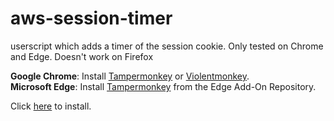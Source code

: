 # aws-session-timer
userscript which adds a timer of the session cookie.
Only tested on Chrome and Edge. Doesn't work on Firefox

**Google Chrome**: Install [Tampermonkey](https://chrome.google.com/webstore/detail/tampermonkey/dhdgffkkebhmkfjojejmpbldmpobfkfo) or [Violentmonkey](https://chrome.google.com/webstore/detail/violentmonkey/jinjaccalgkegednnccohejagnlnfdag).  
**Microsoft Edge**: Install [Tampermonkey](https://microsoftedge.microsoft.com/addons/detail/tampermonkey/iikmkjmpaadaobahmlepeloendndfphd) from the Edge Add-On Repository.

Click [here](https://raw.githubusercontent.com/martinspp/aws-session-timer/main/aws-session-timer.user.js) to install.
